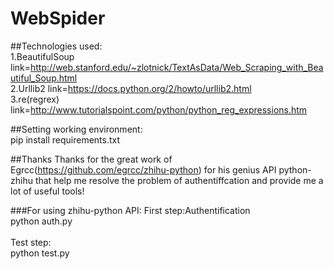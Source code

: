 # WebSpider
##Technologies used:</br>
1.BeautifulSoup link=http://web.stanford.edu/~zlotnick/TextAsData/Web_Scraping_with_Beautiful_Soup.html </br>
2.Urllib2 link=https://docs.python.org/2/howto/urllib2.html</br>
3.re(regrex) link=http://www.tutorialspoint.com/python/python_reg_expressions.htm</br>

##Setting working environment: </br>
pip install requirements.txt</br>

##Thanks
Thanks for the great work of Egrcc(https://github.com/egrcc/zhihu-python) for his genius API python-zhihu that help me resolve the problem of authentiffcation and provide me a lot of useful tools!

###For using zhihu-python API:
First step:Authentification</br>
python auth.py</br></br>
Test step:</br>
python test.py</br>
